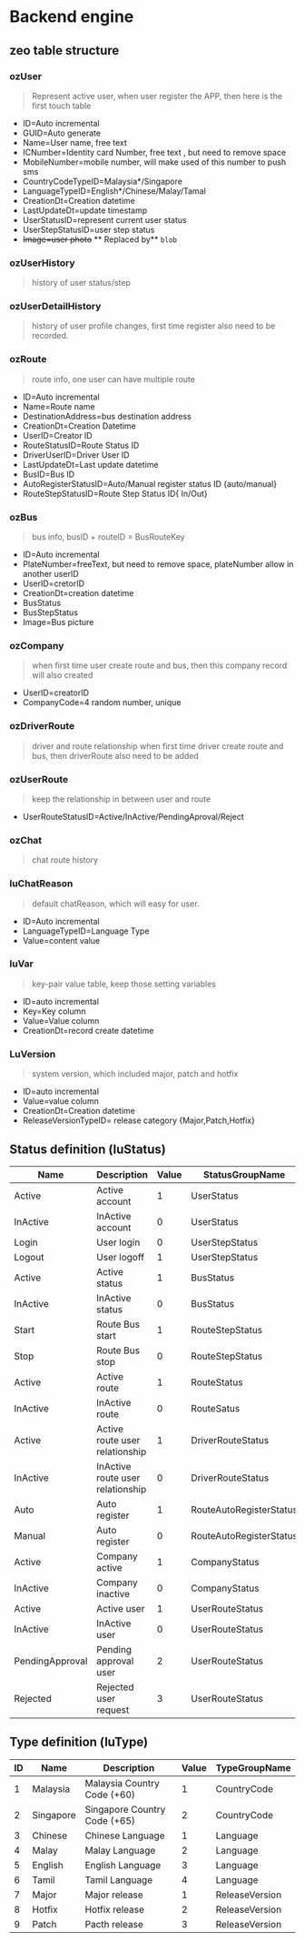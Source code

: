 # Backend engine

## zeo table structure

### ozUser

> Represent active user, when user register the APP, then here is the first touch table 

* ID=Auto incremental
* GUID=Auto generate
* Name=User name, free text
* ICNumber=Identity card Number, free text , but need to remove space
* MobileNumber=mobile number, will make used of this number to push sms
* CountryCodeTypeID=Malaysia*/Singapore
* LanguageTypeID=English*/Chinese/Malay/Tamal
* CreationDt=Creation datetime
* LastUpdateDt=update timestamp
* UserStatusID=represent current user status
* UserStepStatusID=user step status
* ~~Image=user photo~~ ** Replaced by** `blob`

### ozUserHistory
> history of user status/step

### ozUserDetailHistory
> history of user profile changes, first time register also need to be recorded.

### ozRoute
> route info, one user can have multiple route

* ID=Auto incremental
* Name=Route name
* DestinationAddress=bus destination address
* CreationDt=Creation Datetime
* UserID=Creator ID
* RouteStatusID=Route Status ID
* DriverUserID=Driver User ID
* LastUpdateDt=Last update datetime
* BusID=Bus ID
* AutoRegisterStatusID=Auto/Manual register status ID {auto/manual}
* RouteStepStatusID=Route Step Status ID{ In/Out}

### ozBus
> bus info, busID + routeID = BusRouteKey

* ID=Auto incremental
* PlateNumber=freeText, but need to remove space, plateNumber allow in another userID
* UserID=cretorID
* CreationDt=creation datetime
* BusStatus
* BusStepStatus
* Image=Bus picture

### ozCompany
> when first time user create route and bus, then this company record will also created

* UserID=creatorID
* CompanyCode=4 random number, unique

### ozDriverRoute
> driver and route relationship
> when first time driver create route and bus, then driverRoute also need to be added

### ozUserRoute
> keep the relationship in between user and route

* UserRouteStatusID=Active/InActive/PendingAproval/Reject

### ozChat
> chat route history

### luChatReason
> default chatReason, which will easy for user.

* ID=Auto incremental 
* LanguageTypeID=Language Type
* Value=content value

### luVar
> key-pair value table, keep those setting variables

* ID=auto incremental
* Key=Key column
* Value=Value column
* CreationDt=record create datetime

### LuVersion
> system version, which included major, patch and hotfix

* ID=auto incremental
* Value=value column
* CreationDt=Creation datetime
* ReleaseVersionTypeID= release category {Major,Patch,Hotfix}



## Status definition (luStatus)

| Name | Description | Value | StatusGroupName  |
| ---- | ----------- | ----- | ---------------  |
| Active | Active account | 1 | UserStatus  |
| InActive | InActive account | 0 | UserStatus  |
| Login | User login | 0 | UserStepStatus  |
| Logout | User logoff | 1 | UserStepStatus  |
| Active | Active status | 1 | BusStatus  |
| InActive | InActive status | 0 | BusStatus  |
| Start | Route Bus start | 1 | RouteStepStatus  |
| Stop | Route Bus stop | 0 | RouteStepStatus  |
| Active | Active route | 1 | RouteStatus  |
| InActive | InActive route | 0 | RouteSatus  |
| Active | Active route user relationship | 1 | DriverRouteStatus  |
| InActive | InActive route user relationship | 0 | DriverRouteStatus  |
| Auto | Auto register | 1 | RouteAutoRegisterStatus  |
| Manual | Auto register | 0 | RouteAutoRegisterStatus  |
| Active | Company active | 1 | CompanyStatus  |
| InActive | Company inactive | 0 | CompanyStatus  |
| Active | Active user | 1 | UserRouteStatus  |
| InActive | InActive user | 0 | UserRouteStatus  |
| PendingApproval | Pending approval user | 2 | UserRouteStatus  |
| Rejected | Rejected user request | 3 | UserRouteStatus  |

## Type definition (luType)

| ID | Name | Description | Value | TypeGroupName |
| - | ----- | ----------- | ----- | ------------- |
| 1 | Malaysia | Malaysia Country Code (+60) | 1 | CountryCode |
| 2 | Singapore | Singapore Country Code (+65) | 2 | CountryCode |
| 3 | Chinese | Chinese Language | 1 | Language |
| 4 | Malay | Malay Language | 2 | Language |
| 5 | English | English Language | 3 | Language |
| 6 | Tamil | Tamil Language | 4 | Language |
| 7 | Major | Major release | 1 | ReleaseVersion |
| 8 | Hotfix | Hotfix release | 2 | ReleaseVersion |
| 9 | Patch | Pacth release | 3 | ReleaseVersion |